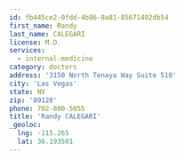 ```yaml
---
id: fb445ce2-0fdd-4b86-8a81-85671402db54
first_name: Randy
last_name: CALEGARI
license: M.D.
services:
  - internal-medicine
category: doctors
address: '3150 North Tenaya Way Suite 510'
city: 'Las Vegas'
state: NV
zip: '89128'
phone: 702-800-5055
title: 'Randy CALEGARI'
_geoloc:
  lng: -115.265
  lat: 36.193501
---
```

